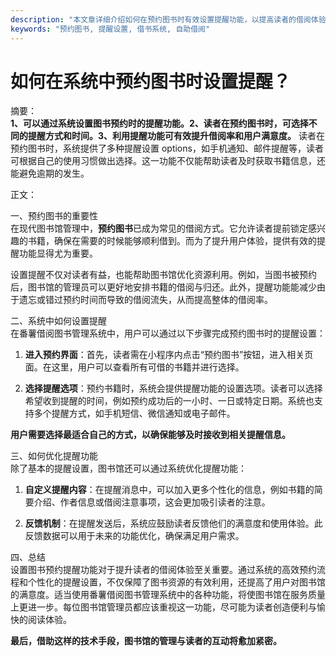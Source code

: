 ```yaml
---
description: "本文章详细介绍如何在预约图书时有效设置提醒功能，以提高读者的借阅体验。"
keywords: "预约图书, 提醒设置, 借书系统, 自助借阅"
---
```

# 如何在系统中预约图书时设置提醒？

摘要：  
**1、可以通过系统设置图书预约时的提醒功能。2、读者在预约图书时，可选择不同的提醒方式和时间。3、利用提醒功能可有效提升借阅率和用户满意度。** 读者在预约图书时，系统提供了多种提醒设置 options，如手机通知、邮件提醒等，读者可根据自己的使用习惯做出选择。这一功能不仅能帮助读者及时获取书籍信息，还能避免逾期的发生。

正文：

一、预约图书的重要性  
在现代图书馆管理中，**预约图书**已成为常见的借阅方式。它允许读者提前锁定感兴趣的书籍，确保在需要的时候能够顺利借到。而为了提升用户体验，提供有效的提醒功能显得尤为重要。

设置提醒不仅对读者有益，也能帮助图书馆优化资源利用。例如，当图书被预约后，图书馆的管理员可以更好地安排书籍的借阅与归还。此外，提醒功能能减少由于遗忘或错过预约时间而导致的借阅流失，从而提高整体的借阅率。

二、系统中如何设置提醒  
在番薯借阅图书管理系统中，用户可以通过以下步骤完成预约图书时的提醒设置：

1. **进入预约界面**：首先，读者需在小程序内点击“预约图书”按钮，进入相关页面。在这里，用户可以查看所有可借的书籍并进行选择。

2. **选择提醒选项**：预约书籍时，系统会提供提醒功能的设置选项。读者可以选择希望收到提醒的时间，例如预约成功后的一小时、一日或特定日期。系统也支持多个提醒方式，如手机短信、微信通知或电子邮件。

**用户需要选择最适合自己的方式，以确保能够及时接收到相关提醒信息。**

三、如何优化提醒功能  
除了基本的提醒设置，图书馆还可以通过系统优化提醒功能：

1. **自定义提醒内容**：在提醒消息中，可以加入更多个性化的信息，例如书籍的简要介绍、作者信息或借阅注意事项，这会更加吸引读者的注意。

2. **反馈机制**：在提醒发送后，系统应鼓励读者反馈他们的满意度和使用体验。此反馈数据可以用于未来的功能优化，确保满足用户需求。

四、总结  
设置图书预约提醒功能对于提升读者的借阅体验至关重要。通过系统的高效预约流程和个性化的提醒设置，不仅保障了图书资源的有效利用，还提高了用户对图书馆的满意度。适当使用番薯借阅图书管理系统中的各种功能，将使图书馆在服务质量上更进一步。每位图书馆管理员都应该重视这一功能，尽可能为读者创造便利与愉快的阅读体验。

**最后，借助这样的技术手段，图书馆的管理与读者的互动将愈加紧密。**
